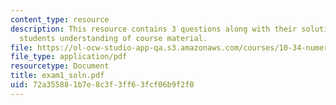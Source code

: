 ```yaml
---
content_type: resource
description: This resource contains 3 questions along with their solution to test
  students understanding of course material.
file: https://ol-ocw-studio-app-qa.s3.amazonaws.com/courses/10-34-numerical-methods-applied-to-chemical-engineering-fall-2005/72a355881b7e8c3f3ff63fcf06b9f2f0_exam1_soln.pdf
file_type: application/pdf
resourcetype: Document
title: exam1_soln.pdf
uid: 72a35588-1b7e-8c3f-3ff6-3fcf06b9f2f0
---
```

